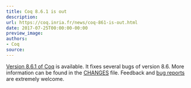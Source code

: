 ```yaml
---
title: Coq 8.6.1 is out
description:
url: https://coq.inria.fr/news/coq-861-is-out.html
date: 2017-07-25T00:00:00-00:00
preview_image:
authors:
- Coq
source:
---
```



<a href="https://coq.inria.fr/coq-86">Version 8.6.1 of Coq</a> is available. It fixes several bugs
of version 8.6. More information can be found in the <a href="https://coq-distrib.s3-website.fr-par.scw.cloud/V8.6.1/CHANGES">CHANGES</a> file. Feedback and
<a href="https://coq.inria.fr/bugs">bug reports</a> are extremely welcome.

 
